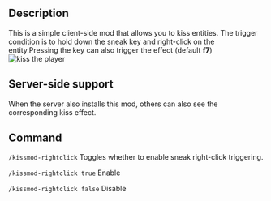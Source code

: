 ## Description
This is a simple client-side mod that allows you to kiss entities. The trigger condition is to hold down the sneak key and right-click on the entity.Pressing the key can also trigger the effect (default **f7**)
![kiss the player](https://cdn.modrinth.com/data/cached_images/ddbde5d1bdc6d5772e3338dcabd0d0286a290ce0.png)
## Server-side support
When the server also installs this mod, others can also see the corresponding kiss effect.
## Command

```/kissmod-rightclick```  Toggles whether to enable sneak right-click triggering.

```/kissmod-rightclick true```  Enable


```/kissmod-rightclick false```  Disable

